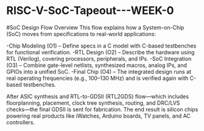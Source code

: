 # RISC-V-SoC-Tapeout---WEEK-0

#SoC Design Flow Overview
This flow explains how a System-on-Chip (SoC) moves from specifications to real-world applications:

-Chip Modeling (O1) – Define specs in a C model with C-based testbenches for functional verification.
-RTL Design (O2) – Describe the hardware using RTL (Verilog), covering processors, peripherals, and IPs.
-SoC Integration (O3) – Combine gate-level netlists, synthesized macros, analog IPs, and GPIOs into a unified SoC.
-Final Chip (O4) – The integrated design runs at real operating frequencies (e.g., 100–130 MHz) and is verified again with C-based testbenches.

After ASIC synthesis and RTL-to-GDSII (RTL2GDS) flow—which includes floorplanning, placement, clock tree synthesis, routing, and DRC/LVS checks—the final GDSII is sent for fabrication.
The end result is silicon chips powering real products like iWatches, Arduino boards, TV panels, and AC controllers.
